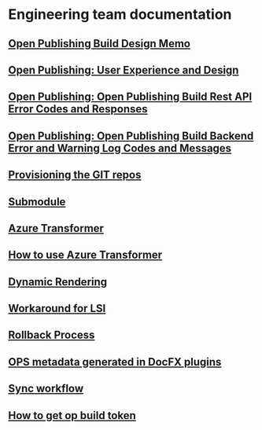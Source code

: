 # Engineering team documentation
## [Open Publishing Build Design Memo](open-publish-design.md)
## [Open Publishing: User Experience and Design](open_publish_uxad.md)
## [Open Publishing: Open Publishing Build Rest API Error Codes and Responses](open_publish_build_rest_api_error_codes_responses.md)
## [Open Publishing: Open Publishing Build Backend Error and Warning Log Codes and Messages](open_publish_build_backend_error_and_warning_log_codes_and_messages.md)
## [Provisioning the GIT repos](repo-provision.md)
## [Submodule](submodule.md)
## [Azure Transformer](azure_transformer.md)
## [How to use Azure Transformer](how_to_user_azure_transformer.md)
## [Dynamic Rendering](dynamic_rendering.md)
## [Workaround for LSI](workaround_for_LSI.md)
## [Rollback Process](rollback_process.md)
## [OPS metadata generated in DocFX plugins](ops-metadata-generated-in-DocFX-plugin.md)
## [Sync workflow](syncing-workflow.md)
## [How to get op build token](how_to_get_op_build_token.md)